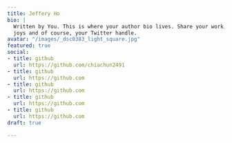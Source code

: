 ```yaml
---
title: Jeffery Ho
bio: |
  Written by You. This is where your author bio lives. Share your work, your
  joys and of course, your Twitter handle.
avatar: "/images/_dsc0383_light_square.jpg"
featured: true
social:
- title: github
  url: https://github.com/chiachun2491
- title: github
  url: https://github.com
- title: github
  url: https://github.com
- title: github
  url: https://github.com
- title: github
  url: https://github.com
draft: true

---
```

